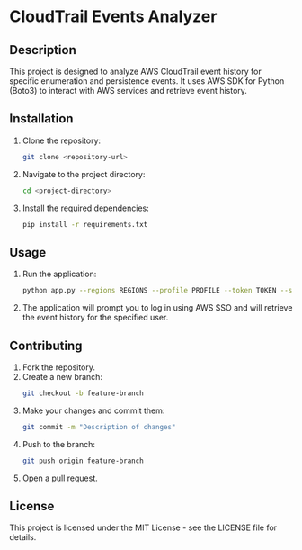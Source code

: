 # CloudTrail Events Analyzer

## Description
This project is designed to analyze AWS CloudTrail event history for specific enumeration and persistence events. It uses AWS SDK for Python (Boto3) to interact with AWS services and retrieve event history.


## Installation
1. Clone the repository:
    ```sh
    git clone <repository-url>
    ```
2. Navigate to the project directory:
    ```sh
    cd <project-directory>
    ```
3. Install the required dependencies:
    ```sh
    pip install -r requirements.txt
    ```

## Usage
1. Run the application:
    ```sh
    python app.py --regions REGIONS --profile PROFILE --token TOKEN --start-time START_TIME --end-time END_TIME

2. The application will prompt you to log in using AWS SSO and will retrieve the event history for the specified user.


## Contributing
1. Fork the repository.
2. Create a new branch:
    ```sh
    git checkout -b feature-branch
    ```
3. Make your changes and commit them:
    ```sh
    git commit -m "Description of changes"
    ```
4. Push to the branch:
    ```sh
    git push origin feature-branch
    ```
5. Open a pull request.

## License
This project is licensed under the MIT License - see the LICENSE file for details.